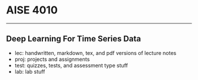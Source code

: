 
# AISE 4010
----
Deep Learning For Time Series Data
---
- lec: handwritten, markdown, tex, and pdf versions of lecture notes
- proj: projects and assignments
- test: quizzes, tests, and assessment type stuff
- lab: lab stuff
